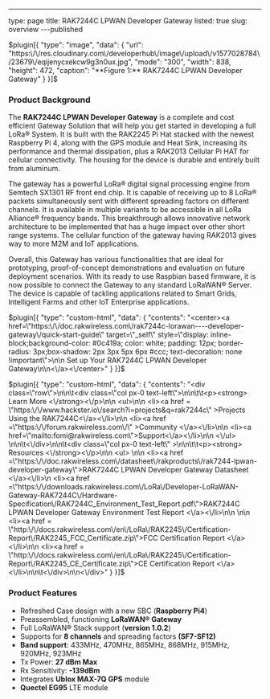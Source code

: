 ---
type: page
title: RAK7244C LPWAN Developer Gateway
listed: true
slug: overview
---published

$plugin[{
    "type": "image",
    "data": {
        "url": "https:\/\/res.cloudinary.com\/developerhub\/image\/upload\/v1577028784\/23679\/eqijenycxekcw9g3n0ux.jpg",
        "mode": "300",
        "width": 838,
        "height": 472,
        "caption": "**Figure 1:** RAK7244C LPWAN Developer Gateway"
    }
}]$

### Product Background

The **RAK7244C LPWAN Developer Gateway** is a complete and cost efficient Gateway Solution that will help you get started in developing a full LoRa® System. It is built with the RAK2245 Pi Hat stacked with the newest Raspberry Pi 4, along with the GPS module and Heat Sink, increasing its performance and thermal dissipation, plus a RAK2013 Cellular Pi HAT for cellular connectivity. The housing for the device is durable and entirely built from aluminum.

The gateway has a powerful LoRa® digital signal processing engine from Semtech SX1301 RF front end chip. It is capable of receiving up to 8 LoRa® packets simultaneously sent with different spreading factors on different channels. It is available in multiple variants to be accessible in all LoRa Alliance® frequency bands. This breakthrough allows innovative network architecture to be implemented that has a huge impact over other short range systems. The cellular function of the gateway having RAK2013 gives way to more M2M and IoT applications. 

Overall, this Gateway has various functionalities that are ideal for prototyping, proof-of-concept demonstrations and evaluation on future deployment scenarios. With its ready to use Raspbian based firmware, it is now possible to connect the Gateway to any standard LoRaWAN® Server. The device is capable of tackling applications related to Smart Grids, Intelligent Farms and other IoT Enterprise applications.

$plugin[{
    "type": "custom-html",
    "data": {
        "contents": "<center><a href=\"https:\/\/doc.rakwireless.com\/rak7244c-lorawan----developer-gateway\/quick-start-guide\" target=\"_self\" style=\"display: inline-block;background-color: #0c419a; color: white; padding: 12px; border-radius: 3px;box-shadow: 2px 3px 5px 6px #ccc; text-decoration: none !important\">\n\n    Set up Your RAK7244C LPWAN Developer Gateway\n\n<\/a><\/center>"
    }
}]$

$plugin[{
    "type": "custom-html",
    "data": {
        "contents": "<div class=\"row\">\n\n\t<div class=\"col px-0 text-left\">\n\n\t\t<p><strong> Learn More <\/strong><\/p>\n\n                <ul>\n\n                      <li><a href = \"https:\/\/www.hackster.io\/search?i=projects&q=rak7244c\" >Projects Using the RAK7244C<\/a><\/li>\n\n                      <li><a href =\"https:\/\/forum.rakwireless.com\/\" >Community <\/a><\/li>\n\n                      <li><a href=\"mailto:fomi@rakwireless.com\">Support<\/a><\/li>\n\n               <\/ul>  \n\n\t<\/div>\n\n\t<div class=\"col px-0 text-left\" >\n\n\t\t<p><strong> Resources <\/strong><\/p>\n\n                    <ul> \n\n                           <li><a href =\"https:\/\/doc.rakwireless.com\/datasheet\/rakproducts\/rak7244-lpwan-developer-gateway\">RAK7244C LPWAN Developer Gateway Datasheet <\/a><\/li>\n     <li><a href =\"https:\/\/downloads.rakwireless.com\/LoRa\/Developer-LoRaWAN-Gateway-RAK7244C\/Hardware-Specification\/RAK7244C_Environment_Test_Report.pdf\">RAK7244C LPWAN Developer Gateway Environment Test Report <\/a><\/li>\n\n                             \n\n <li><a href = \"http:\/\/docs.rakwireless.com\/en\/LoRa\/RAK2245\/Certification-Report\/RAK2245_FCC_Certificate.zip\">FCC Certification Report <\/a> <\/li>\n\n <li><a href = \"http:\/\/docs.rakwireless.com\/en\/LoRa\/RAK2245\/Certification-Report\/RAK2245_CE_Certificate.zip\">CE Certification Report <\/a> <\/li>\n\n\t<\/div>\n\n<\/div>"
    }
}]$

### Product Features

- Refreshed Case design with a new SBC (**Raspberry Pi4**) 
- Preassembled, functioning **LoRaWAN® Gateway**
- Full LoRaWAN® Stack support (**version 1.0.2**) 
- Supports for **8 channels** and spreading factors **(SF7-SF12)**
- **Band support**: 433MHz, 470MHz, 865MHz, 868MHz, 915MHz, 920MHz, 923MHz 
- Tx Power: **27 dBm Max**
- Rx Sensitivity: **-139dBm**
- Integrates **Ublox MAX-7Q GPS** module 
- **Quectel EG95** LTE module

